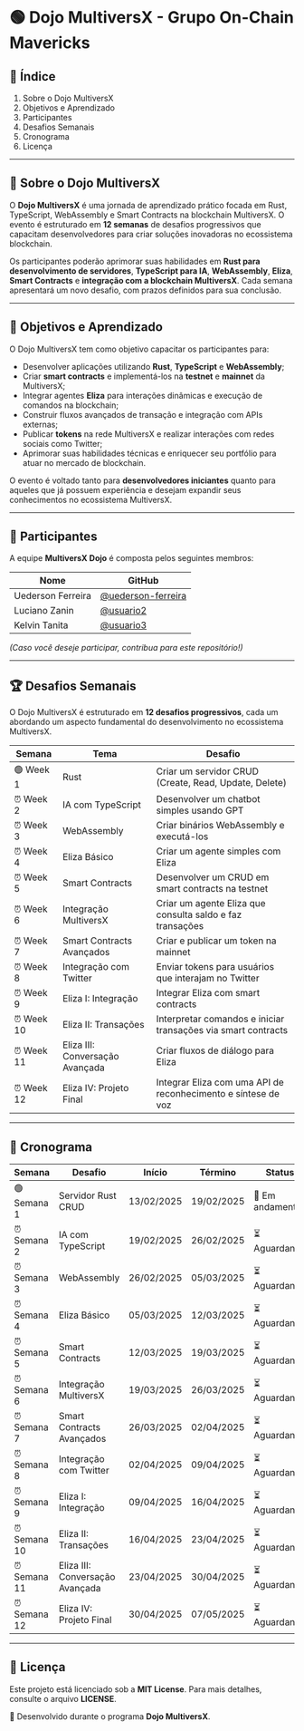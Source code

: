 # 🟢 Dojo MultiversX - Grupo On-Chain Mavericks

## 📌 Índice
1. Sobre o Dojo MultiversX
2. Objetivos e Aprendizado
3. Participantes
4. Desafios Semanais
5. Cronograma
6. Licença

---

## 🚀 Sobre o Dojo MultiversX

O **Dojo MultiversX** é uma jornada de aprendizado prático focada em Rust, TypeScript, WebAssembly e Smart Contracts na blockchain MultiversX. O evento é estruturado em **12 semanas** de desafios progressivos que capacitam desenvolvedores para criar soluções inovadoras no ecossistema blockchain.

Os participantes poderão aprimorar suas habilidades em **Rust para desenvolvimento de servidores**, **TypeScript para IA**, **WebAssembly**, **Eliza**, **Smart Contracts** e **integração com a blockchain MultiversX**. Cada semana apresentará um novo desafio, com prazos definidos para sua conclusão.

---

## 🎯 Objetivos e Aprendizado

O Dojo MultiversX tem como objetivo capacitar os participantes para:

- Desenvolver aplicações utilizando **Rust**, **TypeScript** e **WebAssembly**;
- Criar **smart contracts** e implementá-los na **testnet** e **mainnet** da MultiversX;
- Integrar agentes **Eliza** para interações dinâmicas e execução de comandos na blockchain;
- Construir fluxos avançados de transação e integração com APIs externas;
- Publicar **tokens** na rede MultiversX e realizar interações com redes sociais como Twitter;
- Aprimorar suas habilidades técnicas e enriquecer seu portfólio para atuar no mercado de blockchain.

O evento é voltado tanto para **desenvolvedores iniciantes** quanto para aqueles que já possuem experiência e desejam expandir seus conhecimentos no ecossistema MultiversX.

---

## 👥 Participantes

A equipe **MultiversX Dojo** é composta pelos seguintes membros:

| Nome | GitHub |
|------|--------|
| Uederson Ferreira | [@uederson-ferreira](https://github.com/uederson-ferreira) |
| Luciano Zanin | [@usuario2](https://github.com/usuario2) |
| Kelvin Tanita | [@usuario3](https://github.com/usuario3) |

*(Caso você deseje participar, contribua para este repositório!)*

---

## 🏆 Desafios Semanais

O Dojo MultiversX é estruturado em **12 desafios progressivos**, cada um abordando um aspecto fundamental do desenvolvimento no ecossistema MultiversX.

| Semana | Tema | Desafio |
|--------|------|---------|
| 🟢 Week 1 | Rust | Criar um servidor CRUD (Create, Read, Update, Delete) |
| ⏰ Week 2 | IA com TypeScript | Desenvolver um chatbot simples usando GPT |
| ⏰ Week 3 | WebAssembly | Criar binários WebAssembly e executá-los |
| ⏰ Week 4 | Eliza Básico | Criar um agente simples com Eliza |
| ⏰ Week 5 | Smart Contracts | Desenvolver um CRUD em smart contracts na testnet |
| ⏰ Week 6 | Integração MultiversX | Criar um agente Eliza que consulta saldo e faz transações |
| ⏰ Week 7 | Smart Contracts Avançados | Criar e publicar um token na mainnet |
| ⏰ Week 8 | Integração com Twitter | Enviar tokens para usuários que interajam no Twitter |
| ⏰ Week 9 | Eliza I: Integração | Integrar Eliza com smart contracts |
| ⏰ Week 10 | Eliza II: Transações | Interpretar comandos e iniciar transações via smart contracts |
| ⏰ Week 11 | Eliza III: Conversação Avançada | Criar fluxos de diálogo para Eliza |
| ⏰ Week 12 | Eliza IV: Projeto Final | Integrar Eliza com uma API de reconhecimento e síntese de voz |

---

## 📅 Cronograma

| Semana | Desafio | Início | Término | Status |
|--------|---------|--------|---------|--------|
| 🟢 Semana 1 | Servidor Rust CRUD | 13/02/2025 | 19/02/2025 | 🔄 Em andamento |
| ⏰ Semana 2 | IA com TypeScript | 19/02/2025 | 26/02/2025 | ⏳ Aguardando |
| ⏰ Semana 3 | WebAssembly | 26/02/2025 | 05/03/2025 | ⏳ Aguardando |
| ⏰ Semana 4 | Eliza Básico | 05/03/2025 | 12/03/2025 | ⏳ Aguardando |
| ⏰ Semana 5 | Smart Contracts | 12/03/2025 | 19/03/2025 | ⏳ Aguardando |
| ⏰ Semana 6 | Integração MultiversX | 19/03/2025 | 26/03/2025 | ⏳ Aguardando |
| ⏰ Semana 7 | Smart Contracts Avançados | 26/03/2025 | 02/04/2025 | ⏳ Aguardando |
| ⏰ Semana 8 | Integração com Twitter | 02/04/2025 | 09/04/2025 | ⏳ Aguardando |
| ⏰ Semana 9 | Eliza I: Integração | 09/04/2025 | 16/04/2025 | ⏳ Aguardando |
| ⏰ Semana 10 | Eliza II: Transações | 16/04/2025 | 23/04/2025 | ⏳ Aguardando |
| ⏰ Semana 11 | Eliza III: Conversação Avançada | 23/04/2025 | 30/04/2025 | ⏳ Aguardando |
| ⏰ Semana 12 | Eliza IV: Projeto Final | 30/04/2025 | 07/05/2025 | ⏳ Aguardando |

---

## 📜 Licença

Este projeto está licenciado sob a **MIT License**. Para mais detalhes, consulte o arquivo **LICENSE**.

🌟 Desenvolvido durante o programa **Dojo MultiversX**.